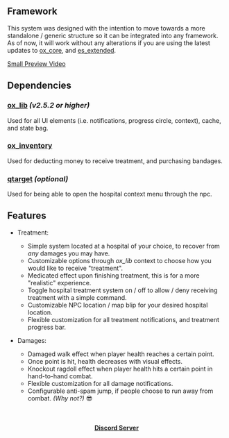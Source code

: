 ## Framework
This system was designed with the intention to move towards a more standalone / generic structure so it can be integrated into any framework. As of now, it will work without any alterations if you are using the latest updates to [ox_core](https://github.com/overextended/ox_core), and [es_extended](https://github.com/esx-framework/esx-legacy).

[Small Preview Video](https://gyazo.com/9aec4a41a5d4b13798f8e8917dd20383)

## Dependencies
### [ox_lib](https://github.com/overextended/ox_lib) *(v2.5.2 or higher)*

Used for all UI elements (i.e. notifications, progress circle, context), cache, and state bag.

### [ox_inventory](https://github.com/overextended/ox_inventory)

Used for deducting money to receive treatment, and purchasing bandages.

### [qtarget](https://github.com/overextended/qtarget) *(optional)*

Used for being able to open the hospital context menu through the npc.

## Features
- Treatment:
	- Simple system located at a hospital of your choice, to recover from *any* damages you may have.
	- Customizable options through *ox_lib* context to choose how you would like to receive "treatment".
	- Medicated effect upon finishing treatment, this is for a more "realistic" experience.
	- Toggle hospital treatment system on / off to allow / deny receiving treatment with a simple command.
	- Customizable NPC location / map blip for your desired hospital location.
	- Flexible customization for all treatment notifications, and treatment progress bar.

- Damages:
	- Damaged walk effect when player health reaches a certain point.
	- Once point is hit, health decreases with visual effects.
	- Knockout ragdoll effect when player health hits a certain point in hand-to-hand combat.
	- Flexible customization for all damage notifications.
	- Configurable anti-spam jump, if people choose to run away from combat. *(Why not?)* 😎

<br><div><h4 align='center'><a href='https://discord.gg/nTNup3teBT'>Discord Server</a></h4></div><br>

